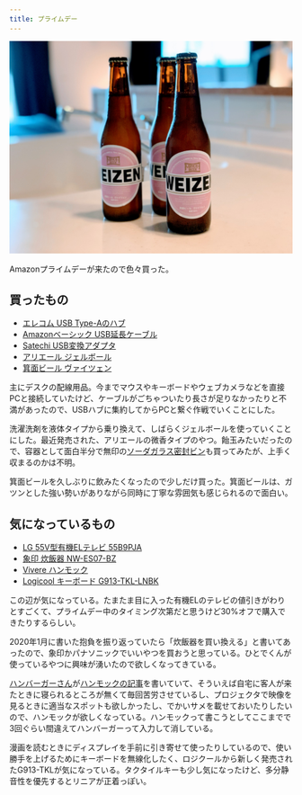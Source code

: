 ```yaml
---
title: プライムデー
---
```


![](/images/2020-10-13-prime-day-beer.jpg)

Amazonプライムデーが来たので色々買った。

## 買ったもの

- [エレコム USB Type-Aのハブ](https://www.amazon.co.jp/dp/B00FZTNX8W/?tag=r7kamura07-22)
- [Amazonベーシック USB延長ケーブル](https://www.amazon.co.jp/dp/B00NH134L6/?tag=r7kamura07-22)
- [Satechi USB変換アダプタ](https://www.amazon.co.jp/dp/B07KCL8WZK/?tag=r7kamura07-22)
- [アリエール ジェルボール](https://www.amazon.co.jp/dp/B08CH9F47P/?tag=r7kamura07-22)
- [箕面ビール ヴァイツェン](https://www.amazon.co.jp/dp/B004TJRPA6/?tag=r7kamura07-22)

主にデスクの配線用品。今までマウスやキーボードやウェブカメラなどを直接PCと接続していたけど、ケーブルがごちゃついたり長さが足りなかったりと不満があったので、USBハブに集約してからPCと繋ぐ作戦でいくことにした。

洗濯洗剤を液体タイプから乗り換えて、しばらくジェルボールを使っていくことにした。最近発売された、アリエールの微香タイプのやつ。飴玉みたいだったので、容器として面白半分で無印の[ソーダガラス密封ビン](https://www.muji.com/jp/ja/store/cmdty/detail/4547315759514)も買ってみたが、上手く収まるのかは不明。

箕面ビールを久しぶりに飲みたくなったので少しだけ買った。箕面ビールは、ガツンとした強い勢いがありながら同時に丁寧な雰囲気も感じられるので面白い。

## 気になっているもの

- [LG 55V型有機ELテレビ 55B9PJA](https://www.amazon.co.jp/dp/B07Q9C5KR9/?tag=r7kamura07-22)
- [象印 炊飯器 NW-ES07-BZ](https://www.amazon.co.jp/dp/B07TWC6C2D/?tag=r7kamura07-22)
- [Vivere ハンモック](https://www.amazon.co.jp/dp/B01D7WU9IU/?tag=r7kamura07-22)
- [Logicool キーボード G913-TKL-LNBK](https://www.amazon.co.jp/dp/B088BN6JKQ/?tag=r7kamura07-22)

この辺が気になっている。たまたま目に入った有機ELのテレビの値引きがわりとすごくて、プライムデー中のタイミング次第だと思うけど30%オフで購入できたりするらしい。

2020年1月に書いた抱負を振り返っていたら「炊飯器を買い換える」と書いてあったので、象印かパナソニックでいいやつを買おうと思っている。ひとでくんが使っているやつに興味が湧いたので欲しくなってきている。

[ハンバーガーさん](https://twitter.com/HundredBurger)が[ハンモックの記事](https://hundredburger.fanbox.cc/posts/1488778)を書いていて、そういえば自宅に客人が来たときに寝られるところが無くて毎回苦労させているし、プロジェクタで映像を見るときに適当なスポットも欲しかったし、でかいサメを載せておいたりしたいので、ハンモックが欲しくなっている。ハンモックって書こうとしてここまでで3回ぐらい間違えてハンバーガーって入力して消している。

漫画を読むときにディスプレイを手前に引き寄せて使ったりしているので、使い勝手を上げるためにキーボードを無線化したく、ロジクールから新しく発売されたG913-TKLが気になっている。タクタイルキーも少し気になったけど、多分静音性を優先するとリニアが正着っぽい。
